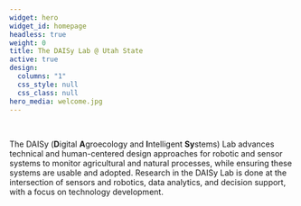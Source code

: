 ```yaml
---
widget: hero
widget_id: homepage
headless: true
weight: 0
title: The DAISy Lab @ Utah State
active: true
design:
  columns: "1"
  css_style: null
  css_class: null
hero_media: welcome.jpg
---
```

<br>

The DAISy (**D**igital **A**groecology and **I**ntelligent **Sy**stems) Lab advances technical and human-centered design approaches for robotic and sensor systems to monitor agricultural and natural processes, while ensuring these systems are usable and adopted. Research in the DAISy Lab is done at the intersection of sensors and robotics, data analytics, and decision support, with a focus on technology development.
